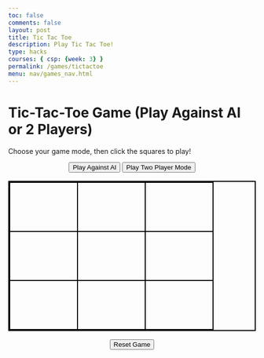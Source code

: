```yaml
---
toc: false
comments: false
layout: post
title: Tic Tac Toe
description: Play Tic Tac Toe!
type: hacks
courses: { csp: {week: 3} }
permalink: /games/tictactoe
menu: nav/games_nav.html
---
```


# Tic-Tac-Toe Game (Play Against AI or 2 Players)

Choose your game mode, then click the squares to play!

<div style="text-align: center;">
  <button onclick="setMode('ai')">Play Against AI</button>
  <button onclick="setMode('twoPlayer')">Play Two Player Mode</button>
  <br><br>

  <table id="ticTacToeBoard" style="margin: 0 auto; border: 2px solid black; border-collapse: collapse;">
    <tr>
      <td onclick="makeMove(this, 0)" style="width: 100px; height: 100px; text-align: center; font-size: 36px; border: 2px solid black;"></td>
      <td onclick="makeMove(this, 1)" style="width: 100px; height: 100px; text-align: center; font-size: 36px; border: 2px solid black;"></td>
      <td onclick="makeMove(this, 2)" style="width: 100px; height: 100px; text-align: center; font-size: 36px; border: 2px solid black;"></td>
    </tr>
    <tr>
      <td onclick="makeMove(this, 3)" style="width: 100px; height: 100px; text-align: center; font-size: 36px; border: 2px solid black;"></td>
      <td onclick="makeMove(this, 4)" style="width: 100px; height: 100px; text-align: center; font-size: 36px; border: 2px solid black;"></td>
      <td onclick="makeMove(this, 5)" style="width: 100px; height: 100px; text-align: center; font-size: 36px; border: 2px solid black;"></td>
    </tr>
    <tr>
      <td onclick="makeMove(this, 6)" style="width: 100px; height: 100px; text-align: center; font-size: 36px; border: 2px solid black;"></td>
      <td onclick="makeMove(this, 7)" style="width: 100px; height: 100px; text-align: center; font-size: 36px; border: 2px solid black;"></td>
      <td onclick="makeMove(this, 8)" style="width: 100px; height: 100px; text-align: center; font-size: 36px; border: 2px solid black;"></td>
    </tr>
  </table>

  <br>
  <button onclick="resetGame()">Reset Game</button>
  <p id="gameStatus"></p>
</div>

<script>
  let board = ["", "", "", "", "", "", "", "", ""];
  let currentPlayer = "X";
  let gameActive = true;
  let gameMode = "twoPlayer"; // Default mode

  const winningConditions = [
    [0, 1, 2],
    [3, 4, 5],
    [6, 7, 8],
    [0, 3, 6],
    [1, 4, 7],
    [2, 5, 8],
    [0, 4, 8],
    [2, 4, 6]
  ];

  function setMode(mode) {
    gameMode = mode;
    resetGame();
    document.getElementById("gameStatus").innerHTML = `Game mode: ${mode === 'ai' ? 'AI Mode' : 'Two Player Mode'}`;
  }

  function makeMove(cell, index) {
    if (board[index] !== "" || !gameActive) return;

    board[index] = currentPlayer;
    cell.innerHTML = currentPlayer;

    checkWinner();

    if (gameActive) {
      if (gameMode === "ai") {
        currentPlayer = "O"; // AI always plays "O"
        aiMove();
      } else {
        currentPlayer = currentPlayer === "X" ? "O" : "X";
      }
    }
  }

  function aiMove() {
    let bestMove = minimax(board, "O").index;

    if (bestMove !== undefined && gameActive) {
      board[bestMove] = "O";

      const cell = document.querySelectorAll("td")[bestMove];
      cell.innerHTML = "O";

      checkWinner();

      if (gameActive) {
        currentPlayer = "X"; // Return control to the player
      }
    }
  }

  function minimax(newBoard, player) {
    const availableMoves = newBoard
      .map((val, idx) => (val === "" ? idx : null))
      .filter(val => val !== null);

    // Terminal states: win, lose, or tie
    if (checkWin(newBoard, "X")) return { score: -10 };
    if (checkWin(newBoard, "O")) return { score: 10 };
    if (availableMoves.length === 0) return { score: 0 };

    let moves = [];

    // Loop through available moves
    for (let i = 0; i < availableMoves.length; i++) {
      let move = {};
      move.index = availableMoves[i];

      newBoard[availableMoves[i]] = player;

      if (player === "O") {
        let result = minimax(newBoard, "X");
        move.score = result.score;
      } else {
        let result = minimax(newBoard, "O");
        move.score = result.score;
      }

      newBoard[availableMoves[i]] = "";
      moves.push(move);
    }

    // Find the best move for AI
    let bestMove;
    if (player === "O") {
      let bestScore = -Infinity;
      for (let i = 0; i < moves.length; i++) {
        if (moves[i].score > bestScore) {
          bestScore = moves[i].score;
          bestMove = i;
        }
      }
    } else {
      let bestScore = Infinity;
      for (let i = 0; i < moves.length; i++) {
        if (moves[i].score < bestScore) {
          bestScore = moves[i].score;
          bestMove = i;
        }
      }
    }

    return moves[bestMove];
  }

  function checkWin(board, player) {
    for (let i = 0; i < winningConditions.length; i++) {
      const winCondition = winningConditions[i];
      if (winCondition.every(idx => board[idx] === player)) {
        return true;
      }
    }
    return false;
  }

  function checkWinner() {
    if (checkWin(board, currentPlayer)) {
      gameActive = false;
      document.getElementById("gameStatus").innerHTML = `Player ${currentPlayer} wins!`;
      return;
    }

    if (!board.includes("")) {
      gameActive = false;
      document.getElementById("gameStatus").innerHTML = `It's a draw!`;
    }
  }

  function resetGame() {
    board = ["", "", "", "", "", "", "", "", ""];
    gameActive = true;
    currentPlayer = "X";
    document.getElementById("gameStatus").innerHTML = "";

    const cells = document.querySelectorAll("td");
    cells.forEach(cell => cell.innerHTML = "");
  }
</script>